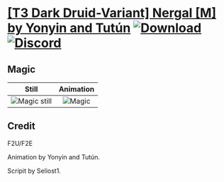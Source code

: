 # [\[T3 Dark Druid-Variant\] Nergal \[M\] by Yonyin and Tutún](./) [![Download](https://img.shields.io/badge/Download--red?style=social&logo=github)](https://minhaskamal.github.io/DownGit/#/home?url=https://github.com/Klokinator/FE-Repo/tree/main/Battle%20Animations%2FMagi%20-%20Dark-Type%2F%5BT3%20Dark%20Druid-Variant%5D%20Nergal%20%5BM%5D%20by%20Yonyin%20and%20Tut%C3%BAn%2F6.%20Magic) [![Discord](https://img.shields.io/badge/Discord--blue?style=social&logo=discord)](https://discord.gg/C7VNGnyTPA)

## Magic

| Still | Animation |
| :---: | :-------: |
| ![Magic still](./Magic_000.png) | ![Magic](./Magic.gif) |

## Credit

F2U/F2E

Animation by Yonyin and Tutún.

Scripit by Seliost1.
